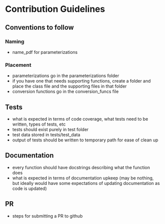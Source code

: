 # Contribution Guidelines

## Conventions to follow

### Naming

* name_pdf for parameterizations 

### Placement

* parameterizations go in the parameterizations folder
* if you have one that needs supporting functions, create a folder and place the class file and the supporting files in that folder
* conversion functions go in the conversion_funcs file

     

## Tests 

* what is expected in terms of code coverage, what tests need to be written, types of tests, etc 
* tests should exist purely in test folder
* test data stored in tests/test_data
* output of tests should be written to temporary path for ease of clean up 

## Documentation

* every function should have docstrings describing what the function does 
* what is expected in terms of documentation upkeep (may be nothing, but ideally would have some expectations of updating documentation as code is updated)


## PR 

* steps for submitting a PR to github

